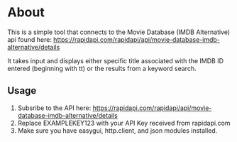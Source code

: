 # About

This is a simple tool that connects to the Movie Database (IMDB Alternative) api found here: https://rapidapi.com/rapidapi/api/movie-database-imdb-alternative/details

It takes input and displays either specific title associated with the IMDB ID entered (beginning with tt) or the results from a keyword search.

## Usage

1. Subsribe to the API here: https://rapidapi.com/rapidapi/api/movie-database-imdb-alternative/details
2. Replace EXAMPLEKEY123 with your API Key received from rapidapi.com
3. Make sure you have easygui, http.client, and json modules installed.
